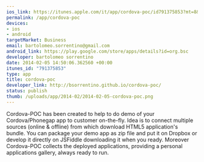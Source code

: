```yaml
--- 
ios_link: https://itunes.apple.com/it/app/cordova-poc/id791375853?mt=8&at=10l4Mc
permalink: /app/cordova-poc
devices: 
- ios
- android
targetMarket: Business
email: bartolomeo.sorrentino@gmail.com
android_link: https://play.google.com/store/apps/details?id=org.bsc
developer: bartolomeo sorrentino
date: 2014-02-05 14:50:06.362560 +00:00
itunes_id: "791375853"
type: app
title: cordova-poc
developer_link: http://bsorrentino.github.io/cordova-poc/
status: publish
thumb: /uploads/app/2014-02/2014-02-05-cordova-poc.png
---
```


Cordova-POC has been created to help to do demo of your Cordova/Phonegap app to customer on-the-fly. 
Idea is to connect multiple sources (online & offline) from which download HTML5 application's bundle.
You can package your demo app as zip file and put it on Dropbox or develop it directly on JSFiddle downloading it when you ready.
Moreover Cordova-POC collects the deployed applications, providing a personal applications gallery, always ready to run.

